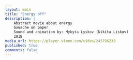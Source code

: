```yaml
---
layout: main
title: "Energy off"
description: |
    Abstract movie about energy
    Gouache on paper
    Sound and animation by: Mykyta Lyskov (Nikita Liskov)
    2018
media_url: https://player.vimeo.com/video/245796239
published: true
comments: false
---
```

